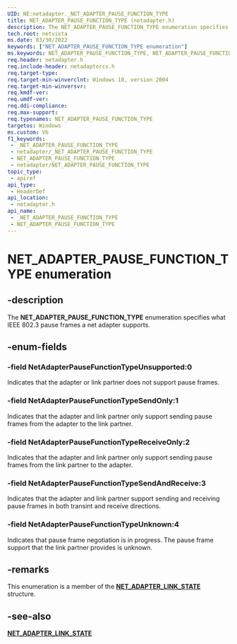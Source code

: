 ```yaml
---
UID: NE:netadapter._NET_ADAPTER_PAUSE_FUNCTION_TYPE
title: NET_ADAPTER_PAUSE_FUNCTION_TYPE (netadapter.h)
description: The NET_ADAPTER_PAUSE_FUNCTION_TYPE enumeration specifies what IEEE 802.3 pause frames a net adapter supports.
tech.root: netvista
ms.date: 03/30/2022
keywords: ["NET_ADAPTER_PAUSE_FUNCTION_TYPE enumeration"]
ms.keywords: NET_ADAPTER_PAUSE_FUNCTION_TYPE, NET_ADAPTER_PAUSE_FUNCTION_TYPE,
req.header: netadapter.h
req.include-header: netadaptercx.h
req.target-type: 
req.target-min-winverclnt: Windows 10, version 2004
req.target-min-winversvr: 
req.kmdf-ver: 
req.umdf-ver: 
req.ddi-compliance: 
req.max-support: 
req.typenames: NET_ADAPTER_PAUSE_FUNCTION_TYPE
targetos: Windows
ms.custom: Vb
f1_keywords:
 - _NET_ADAPTER_PAUSE_FUNCTION_TYPE
 - netadapter/_NET_ADAPTER_PAUSE_FUNCTION_TYPE
 - NET_ADAPTER_PAUSE_FUNCTION_TYPE
 - netadapter/NET_ADAPTER_PAUSE_FUNCTION_TYPE
topic_type:
 - apiref
api_type:
 - HeaderDef
api_location:
 - netadapter.h
api_name:
 - _NET_ADAPTER_PAUSE_FUNCTION_TYPE
 - NET_ADAPTER_PAUSE_FUNCTION_TYPE
---
```


# NET_ADAPTER_PAUSE_FUNCTION_TYPE enumeration


## -description

The **NET_ADAPTER_PAUSE_FUNCTION_TYPE** enumeration specifies what IEEE 802.3 pause frames a net adapter supports.

## -enum-fields

### -field NetAdapterPauseFunctionTypeUnsupported:0 

Indicates that the adapter or link partner does not support pause frames.

### -field NetAdapterPauseFunctionTypeSendOnly:1 

Indicates that the adapter and link partner only support sending pause frames from the adapter to the link partner.

### -field NetAdapterPauseFunctionTypeReceiveOnly:2 

Indicates that the adapter and link partner only support sending pause frames from the link partner to the adapter.

### -field NetAdapterPauseFunctionTypeSendAndReceive:3 

Indicates that the adapter and link partner support sending and receiving pause frames in both transint and receive directions.

### -field NetAdapterPauseFunctionTypeUnknown:4 

Indicates that pause frame negotiation is in progress. The pause frame support that the link partner provides is unknown.

## -remarks

This enumeration is a member of the [**NET_ADAPTER_LINK_STATE**](../netadapter/ns-netadapter-_net_adapter_link_state.md) structure.

## -see-also

[**NET_ADAPTER_LINK_STATE**](../netadapter/ns-netadapter-_net_adapter_link_state.md)

